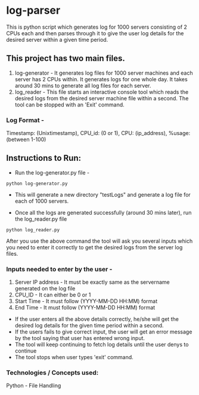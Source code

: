 # log-parser
This is python script which generates log for 1000 servers consisting of 2 CPUs each and then parses through it to give the user log details for the desired server within a given time period.

## This project has two main files.
1. log-generator - It generates log files for 1000 server machines and each server has 2 CPUs within. It generates logs for one whole day. It takes around 30 mins to generate all log files for each server.
2. log_reader - This file starts an interactive console tool which reads the desired logs from the desired server machine file within a second. The tool can be stopped with an 'Exit' command.

### Log Format -
Timestamp: (Unixtimestamp), CPU_id: (0 or 1), CPU: (ip_address), %usage: (between 1-100)

## Instructions to Run:
* Run the log-generator.py file - 
```
python log-generator.py
```
- This will generate a new directory "testLogs" and generate a log file for each of 1000 servers.

* Once all the logs are generated successfully (around 30 mins later), run the log_reader.py file

```
python log_reader.py
```
After you use the above command the tool will ask you several inputs which you need to enter it correctly to get the desired logs from the server log files.

### Inputs needed to enter by the user - 

1. Server IP address - It must be exactly same as the servername generated on the log file
2. CPU_ID - It can either be 0 or 1
3. Start Time - It must follow (YYYY-MM-DD HH:MM) format
4. End Time - It must follow (YYYY-MM-DD HH:MM) format

- If the user enters all the above details correctly, he/she will get the desired log details for the given time period within a second.
- If the users fails to give correct input, the user will get an error message by the tool saying that user has entered wrong input.
- The tool will keep continuing to fetch log details until the user denys to continue 
- The tool stops when user types 'exit' command.
  
### Technologies / Concepts used:
Python - File Handling




